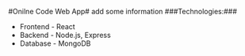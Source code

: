 #Onilne Code Web App#
add some information
###Technologies:###
- Frontend - React
- Backend - Node.js, Express
- Database - MongoDB
